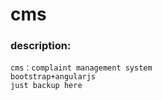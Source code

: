 # cms
### description:
    cms：complaint management system
    bootstrap+angularjs
    just backup here
